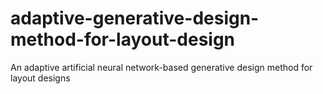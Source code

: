 # adaptive-generative-design-method-for-layout-design
An adaptive artificial neural network-based generative design method for layout designs
